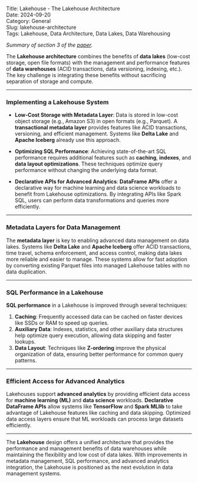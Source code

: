 Title: Lakehouse - The Lakehouse Architecture  
Date: 2024-09-20  
Category: General  
Slug: lakehouse-architecture  
Tags: Lakehouse, Data Architecture, Data Lakes, Data Warehousing  

*Summary of section 3 of the [paper](https://www.cidrdb.org/cidr2021/papers/cidr2021_paper17.pdf).*

The **Lakehouse architecture** combines the benefits of **data lakes** (low-cost storage, open file formats) with the management and performance features of **data warehouses** (ACID transactions, data versioning, indexing, etc.). The key challenge is integrating these benefits without sacrificing separation of storage and compute.

---

### Implementing a Lakehouse System

- **Low-Cost Storage with Metadata Layer**: Data is stored in low-cost object storage (e.g., Amazon S3) in open formats (e.g., Parquet). A **transactional metadata layer** provides features like ACID transactions, versioning, and efficient management. Systems like **Delta Lake** and **Apache Iceberg** already use this approach.
  
- **Optimizing SQL Performance**: Achieving state-of-the-art SQL performance requires additional features such as **caching**, **indexes**, and **data layout optimizations**. These techniques optimize query performance without changing the underlying data format.

- **Declarative APIs for Advanced Analytics**: **DataFrame APIs** offer a declarative way for machine learning and data science workloads to benefit from Lakehouse optimizations. By integrating APIs like Spark SQL, users can perform data transformations and queries more efficiently.

---

### Metadata Layers for Data Management

The **metadata layer** is key to enabling advanced data management on data lakes. Systems like **Delta Lake** and **Apache Iceberg** offer ACID transactions, time travel, schema enforcement, and access control, making data lakes more reliable and easier to manage. These systems allow for fast adoption by converting existing Parquet files into managed Lakehouse tables with no data duplication.

---

### SQL Performance in a Lakehouse

**SQL performance** in a Lakehouse is improved through several techniques:

1. **Caching**: Frequently accessed data can be cached on faster devices like SSDs or RAM to speed up queries.
2. **Auxiliary Data**: Indexes, statistics, and other auxiliary data structures help optimize query execution, allowing data skipping and faster lookups.
3. **Data Layout**: Techniques like **Z-ordering** improve the physical organization of data, ensuring better performance for common query patterns.

---

### Efficient Access for Advanced Analytics

Lakehouses support **advanced analytics** by providing efficient data access for **machine learning (ML)** and **data science** workloads. **Declarative DataFrame APIs** allow systems like **TensorFlow** and **Spark MLlib** to take advantage of Lakehouse features like caching and data skipping. Optimized data access layers ensure that ML workloads can process large datasets efficiently.

---

The **Lakehouse** design offers a unified architecture that provides the performance and management benefits of data warehouses while maintaining the flexibility and low cost of data lakes. With improvements in metadata management, SQL performance, and advanced analytics integration, the Lakehouse is positioned as the next evolution in data management systems.
